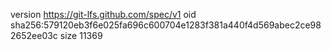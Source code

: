 version https://git-lfs.github.com/spec/v1
oid sha256:579120eb3f6e025fa696c600704e1283f381a440f4d569abec2ce982652ee03c
size 11369
